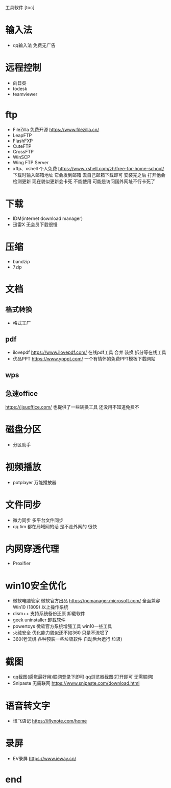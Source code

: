 工具软件
[toc]

# 输入法
- qq输入法 免费无广告

# 远程控制
- 向日葵
- todesk
- teamviewer

# ftp
- FileZilla 免费开源 https://www.filezilla.cn/
- LeapFTP 
- FlashFXP
- CuteFTP
- CrossFTP
- WinSCP
- Wing FTP Server
- xftp、xshell 个人免费
  https://www.xshell.com/zh/free-for-home-school/ 下载时输入邮箱地址 它会发到邮箱 去自己邮箱下载即可
  安装完之后 打开他会检测更新 现在貌似更新会卡死 不能使用 可能是访问国外网址不行卡死了
  
# 下载
- IDM(internet download manager)
- 迅雷X 无会员下载很慢
  
# 压缩
- bandzip
- 7zip

# 文档

## 格式转换
- 格式工厂
  
## pdf
- ilovepdf
  https://www.ilovepdf.com/
  在线pdf工具 合并 装换 拆分等在线工具
- 优品PPT
  https://www.ypppt.com/
  一个有情怀的免费PPT模板下载网站

## wps

## 急速office
https://jisuoffice.com/
也提供了一些转换工具 还没用不知道免费不
  
# 磁盘分区
- 分区助手

# 视频播放
- potplayer 万能播放器

# 文件同步
- 微力同步
  多平台文件同步
- qq tim
  都在局域网的话 是不走外网的 很快

# 内网穿透代理
- Proxifier

# win10安全优化
- 微软电脑管家
  微软官方出品 https://pcmanager.microsoft.com/ 全面兼容Win10 (1809) 以上操作系统
- dism++
  支持系统备份还原 卸载软件
- geek uninstaller
  卸载软件
- powertoys
  微软官方系统增强工具 win10一些工具
- 火绒安全
  优化能力貌似还不如360 只是不流氓了
- 360(老流氓 各种预装一些垃圾软件 自动后台运行 垃圾)

# 截图
- qq截图(感觉最好用)联网登录下即可 qq浏览器截图(打开即可 无需联网)
- Snipaste 无需联网
  https://www.snipaste.com/download.html

# 语音转文字
- 讯飞语记
  https://iflynote.com/home

# 录屏
- EV录屏
  https://www.ieway.cn/

# end